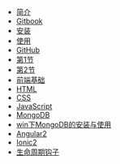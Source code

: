 * [简介](README.md)
* [Gitbook](GitBook/简介.md)
 * [安装](GitBook/安装.md)
 * [使用](GitBook/使用.md)
* [GitHub](c1.md)
 * [第1节](c1s1.md)
 * [第2节](c1s2.md)
* [前端基础](前端基础/简介.md)
 * [HTML]()
 * [CSS]()
 * [JavaScript]()
* [MongoDB](MongoDB/MongoDB简介.md)
 * [win下MongoDB的安装与使用](MongoDB/win下MongoDB的安装与使用.md)
* [Angular2]()
* [Ionic2](Ionic2/简介.md)
 * [生命周期钩子](Ionic2/生命周期钩子.md)